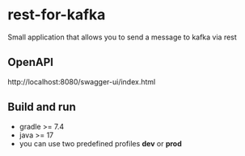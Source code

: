 # rest-for-kafka
Small application that allows you to send a message to kafka via rest

## OpenAPI
http://localhost:8080/swagger-ui/index.html

## Build and run
- gradle >= 7.4
- java >= 17
- you can use two predefined profiles __dev__ or __prod__

